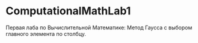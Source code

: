 # ComputationalMathLab1
Первая лаба по Вычислительной Математике: Метод Гаусса с выбором главного элемента по столбцу.
